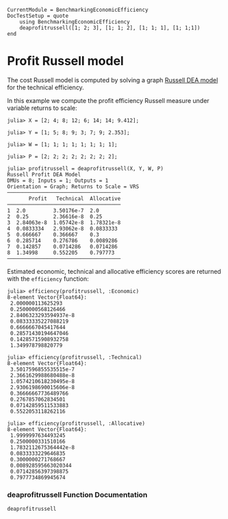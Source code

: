 ```@meta
CurrentModule = BenchmarkingEconomicEfficiency
DocTestSetup = quote
    using BenchmarkingEconomicEfficiency
    deaprofitrussell([1; 2; 3], [1; 1; 2], [1; 1; 1], [1; 1;1])
end
```

# Profit Russell model

The cost Russell model is computed by solving a graph [Russell DEA model](https://javierbarbero.github.io/DataEnvelopmentAnalysis.jl/stable/technical/russell/) for the technical efficiency.

In this example we compute the profit efficiency Russell measure under variable returns to scale:
```jldoctest 1
julia> X = [2; 4; 8; 12; 6; 14; 14; 9.412];

julia> Y = [1; 5; 8; 9; 3; 7; 9; 2.353];

julia> W = [1; 1; 1; 1; 1; 1; 1; 1];

julia> P = [2; 2; 2; 2; 2; 2; 2; 2];

julia> profitrussell = deaprofitrussell(X, Y, W, P)
Russell Profit DEA Model 
DMUs = 8; Inputs = 1; Outputs = 1
Orientation = Graph; Returns to Scale = VRS
─────────────────────────────────────
       Profit   Technical  Allocative
─────────────────────────────────────
1  2.0         3.50176e-7  2.0
2  0.25        2.36616e-8  0.25
3  2.84063e-8  1.05742e-8  1.78321e-8
4  0.0833334   2.93062e-8  0.0833333
5  0.666667    0.366667    0.3
6  0.285714    0.276786    0.0089286
7  0.142857    0.0714286   0.0714286
8  1.34998     0.552205    0.797773
─────────────────────────────────────
```

Estimated economic, technical and allocative efficiency scores are returned with the `efficiency` function:
```jldoctest 1
julia> efficiency(profitrussell, :Economic)
8-element Vector{Float64}:
 2.000000113625293
 0.2500000568126466
 2.8406323293594937e-8
 0.08333335227088219
 0.6666667045417644
 0.28571430194647046
 0.14285715908932758
 1.349978798820779

julia> efficiency(profitrussell, :Technical)
8-element Vector{Float64}:
 3.5017596855535515e-7
 2.3661629988680488e-8
 1.0574210618230495e-8
 2.9306198690015606e-8
 0.36666667736489766
 0.2767857062834501
 0.07142859511533883
 0.5522053118262116

julia> efficiency(profitrussell, :Allocative)
8-element Vector{Float64}:
 1.9999997634493245
 0.2500000331510166
 1.7832112675364442e-8
 0.0833333229646835
 0.3000000271768667
 0.008928595663020344
 0.07142856397398875
 0.7977734869945674
```

### deaprofitrussell Function Documentation

```@docs
deaprofitrussell
```


